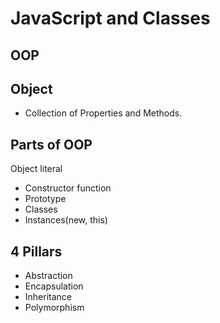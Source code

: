 # JavaScript and Classes

## OOP

## Object
- Collection of Properties and Methods.

## Parts of OOP 
 Object literal 

- Constructor function
- Prototype
- Classes
- Instances(new, this)

## 4 Pillars
- Abstraction
- Encapsulation
- Inheritance
- Polymorphism
